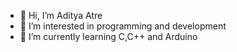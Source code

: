 - 👋 Hi, I’m Aditya Atre
- 👀 I’m interested in programming and development
- 🌱 I’m currently learning C,C++ and Arduino
  
<!---
adityaatre26/adityaatre26 is a ✨ special ✨ repository because its `README.md` (this file) appears on your GitHub profile.
You can click the Preview link to take a look at your changes.
--->
